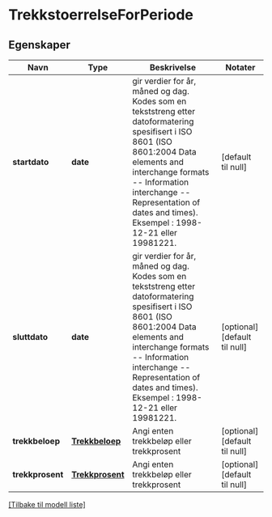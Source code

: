 # TrekkstoerrelseForPeriode

## Egenskaper

| Navn             | Type                                | Beskrivelse                                                                                                                                                                                                                                                           | Notater                       |
|------------------|-------------------------------------|-----------------------------------------------------------------------------------------------------------------------------------------------------------------------------------------------------------------------------------------------------------------------|-------------------------------|
| **startdato**    | **date**                            | gir verdier for år, måned og dag. Kodes som en tekststreng etter datoformatering spesifisert i  ISO 8601 (ISO 8601:2004 Data elements and interchange formats -- Information interchange -- Representation of dates and times). Eksempel : 1998-12-21 eller 19981221. | [default til null]            |
| **sluttdato**    | **date**                            | gir verdier for år, måned og dag. Kodes som en tekststreng etter datoformatering spesifisert i  ISO 8601 (ISO 8601:2004 Data elements and interchange formats -- Information interchange -- Representation of dates and times). Eksempel : 1998-12-21 eller 19981221. | [optional] [default til null] |
| **trekkbeloep**  | [**Trekkbeloep**](Trekkbeloep.md)   | Angi enten trekkbeløp eller trekkprosent                                                                                                                                                                                                                              | [optional] [default til null] |
| **trekkprosent** | [**Trekkprosent**](Trekkprosent.md) | Angi enten trekkbeløp eller trekkprosent                                                                                                                                                                                                                              | [optional] [default til null] |

[[Tilbake til modell liste]](../index.md)

